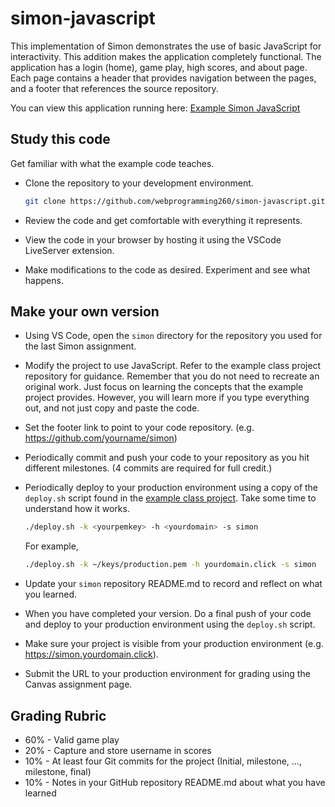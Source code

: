 # simon-javascript

This implementation of Simon demonstrates the use of basic JavaScript for interactivity. This addition makes the application completely functional. The application has a login (home), game play, high scores, and about page. Each page contains a header that provides navigation between the pages, and a footer that references the source repository.

You can view this application running here: [Example Simon JavaScript](https://simon-javascript.cs260.click)

## Study this code

Get familiar with what the example code teaches.

- Clone the repository to your development environment.

  ```sh
  git clone https://github.com/webprogramming260/simon-javascript.git
  ```

- Review the code and get comfortable with everything it represents.
- View the code in your browser by hosting it using the VSCode LiveServer extension.
- Make modifications to the code as desired. Experiment and see what happens.

## Make your own version

- Using VS Code, open the `simon` directory for the repository you used for the last Simon assignment.
- Modify the project to use JavaScript. Refer to the example class project repository for guidance. Remember that you do not need to recreate an original work. Just focus on learning the concepts that the example project provides. However, you will learn more if you type everything out, and not just copy and paste the code.
- Set the footer link to point to your code repository. (e.g. https://github.com/yourname/simon)
- Periodically commit and push your code to your repository as you hit different milestones. (4 commits are required for full credit.)
- Periodically deploy to your production environment using a copy of the `deploy.sh` script found in the [example class project](https://github.com/webprogramming260/simon-javascript/blob/main/deploy.sh). Take some time to understand how it works.

  ```sh
  ./deploy.sh -k <yourpemkey> -h <yourdomain> -s simon
  ```

  For example,

  ```sh
  ./deploy.sh -k ~/keys/production.pem -h yourdomain.click -s simon
  ```

- Update your `simon` repository README.md to record and reflect on what you learned.
- When you have completed your version. Do a final push of your code and deploy to your production environment using the `deploy.sh` script.
- Make sure your project is visible from your production environment (e.g. https://simon.yourdomain.click).
- Submit the URL to your production environment for grading using the Canvas assignment page.

## Grading Rubric

- 60% - Valid game play
- 20% - Capture and store username in scores
- 10% - At least four Git commits for the project (Initial, milestone, ..., milestone, final)
- 10% - Notes in your GitHub repository README.md about what you have learned
